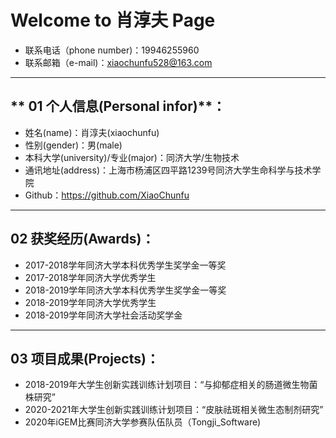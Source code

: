 # **Welcome to 肖淳夫 Page**


- 联系电话（phone number)：19946255960
- 联系邮箱（e-mail)：xiaochunfu528@163.com


---------------------------------------------------

## ** 01 个人信息(Personal infor)**：
+ 姓名(name)：肖淳夫(xiaochunfu)
+ 性别(gender)：男(male)
+ 本科大学(university)/专业(major)：同济大学/生物技术
+ 通讯地址(address)：上海市杨浦区四平路1239号同济大学生命科学与技术学院
+ Github：https://github.com/XiaoChunfu

------------------------------------------------------

## **02 获奖经历(Awards)**：
- 2017-2018学年同济大学本科优秀学生奖学金一等奖                                                              
- 2017-2018学年同济大学优秀学生                                                            
- 2018-2019学年同济大学本科优秀学生奖学金一等奖                                                         
- 2018-2019学年同济大学优秀学生                                                         
- 2018-2019学年同济大学社会活动奖学金 

---------------------------

## **03 项目成果(Projects)**：
- 2018-2019年大学生创新实践训练计划项目：“与抑郁症相关的肠道微生物菌株研究”
- 2020-2021年大学生创新实践训练计划项目：“皮肤祛斑相关微生态制剂研究”
- 2020年iGEM比赛同济大学参赛队伍队员（Tongji_Software)


